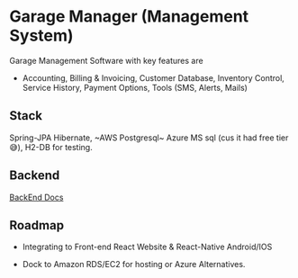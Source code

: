 
# Garage Manager (Management System)

Garage Management Software with key features are
 - Accounting, Billing & Invoicing, Customer Database, Inventory Control, Service History, Payment Options, Tools (SMS, Alerts, Mails)

## Stack
Spring-JPA Hibernate, ~AWS Postgresql~ Azure MS sql (cus it had free tier😅), H2-DB for testing. 


## Backend

[BackEnd Docs](backend)



## Roadmap

- Integrating to Front-end React Website & React-Native Android/IOS

- Dock to Amazon RDS/EC2 for hosting or Azure Alternatives.

